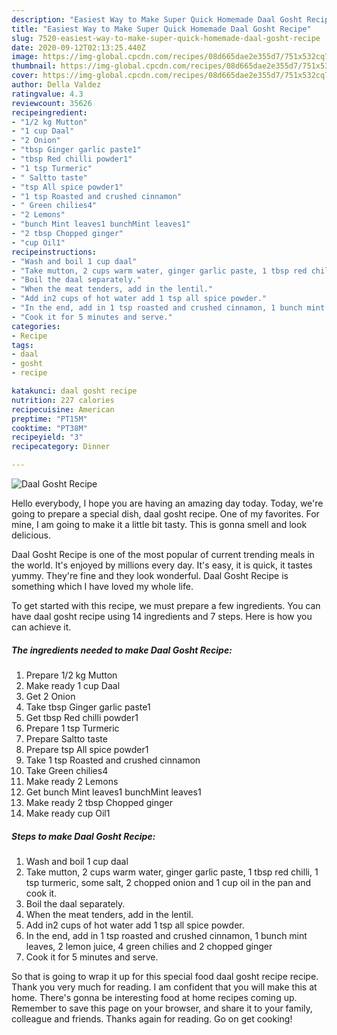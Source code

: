 ```yaml
---
description: "Easiest Way to Make Super Quick Homemade Daal Gosht Recipe"
title: "Easiest Way to Make Super Quick Homemade Daal Gosht Recipe"
slug: 7520-easiest-way-to-make-super-quick-homemade-daal-gosht-recipe
date: 2020-09-12T02:13:25.440Z
image: https://img-global.cpcdn.com/recipes/08d665dae2e355d7/751x532cq70/daal-gosht-recipe-recipe-main-photo.jpg
thumbnail: https://img-global.cpcdn.com/recipes/08d665dae2e355d7/751x532cq70/daal-gosht-recipe-recipe-main-photo.jpg
cover: https://img-global.cpcdn.com/recipes/08d665dae2e355d7/751x532cq70/daal-gosht-recipe-recipe-main-photo.jpg
author: Della Valdez
ratingvalue: 4.3
reviewcount: 35626
recipeingredient:
- "1/2 kg Mutton"
- "1 cup Daal"
- "2 Onion"
- "tbsp Ginger garlic paste1"
- "tbsp Red chilli powder1"
- "1 tsp Turmeric"
- " Saltto taste"
- "tsp All spice powder1"
- "1 tsp Roasted and crushed cinnamon"
- " Green chilies4"
- "2 Lemons"
- "bunch Mint leaves1 bunchMint leaves1"
- "2 tbsp Chopped ginger"
- "cup Oil1"
recipeinstructions:
- "Wash and boil 1 cup daal"
- "Take mutton, 2 cups warm water, ginger garlic paste, 1 tbsp red chilli, 1 tsp turmeric, some salt, 2 chopped onion and 1 cup oil in the pan and cook it."
- "Boil the daal separately."
- "When the meat tenders, add in the lentil."
- "Add in2 cups of hot water add 1 tsp all spice powder."
- "In the end, add in 1 tsp roasted and crushed cinnamon, 1 bunch mint leaves, 2 lemon juice, 4 green chilies and 2 chopped ginger"
- "Cook it for 5 minutes and serve."
categories:
- Recipe
tags:
- daal
- gosht
- recipe

katakunci: daal gosht recipe 
nutrition: 227 calories
recipecuisine: American
preptime: "PT15M"
cooktime: "PT38M"
recipeyield: "3"
recipecategory: Dinner

---
```



![Daal Gosht Recipe](https://img-global.cpcdn.com/recipes/08d665dae2e355d7/751x532cq70/daal-gosht-recipe-recipe-main-photo.jpg)

Hello everybody, I hope you are having an amazing day today. Today, we're going to prepare a special dish, daal gosht recipe. One of my favorites. For mine, I am going to make it a little bit tasty. This is gonna smell and look delicious.

Daal Gosht Recipe is one of the most popular of current trending meals in the world. It's enjoyed by millions every day. It's easy, it is quick, it tastes yummy. They're fine and they look wonderful. Daal Gosht Recipe is something which I have loved my whole life.




To get started with this recipe, we must prepare a few ingredients. You can have daal gosht recipe using 14 ingredients and 7 steps. Here is how you can achieve it.

<!--inarticleads1-->

##### The ingredients needed to make Daal Gosht Recipe:

1. Prepare 1/2 kg Mutton
1. Make ready 1 cup Daal
1. Get 2 Onion
1. Take tbsp Ginger garlic paste1
1. Get tbsp Red chilli powder1
1. Prepare 1 tsp Turmeric
1. Prepare  Saltto taste
1. Prepare tsp All spice powder1
1. Take 1 tsp Roasted and crushed cinnamon
1. Take  Green chilies4
1. Make ready 2 Lemons
1. Get bunch Mint leaves1 bunchMint leaves1
1. Make ready 2 tbsp Chopped ginger
1. Make ready cup Oil1




<!--inarticleads2-->

##### Steps to make Daal Gosht Recipe:

1. Wash and boil 1 cup daal
1. Take mutton, 2 cups warm water, ginger garlic paste, 1 tbsp red chilli, 1 tsp turmeric, some salt, 2 chopped onion and 1 cup oil in the pan and cook it.
1. Boil the daal separately.
1. When the meat tenders, add in the lentil.
1. Add in2 cups of hot water add 1 tsp all spice powder.
1. In the end, add in 1 tsp roasted and crushed cinnamon, 1 bunch mint leaves, 2 lemon juice, 4 green chilies and 2 chopped ginger
1. Cook it for 5 minutes and serve.




So that is going to wrap it up for this special food daal gosht recipe recipe. Thank you very much for reading. I am confident that you will make this at home. There's gonna be interesting food at home recipes coming up. Remember to save this page on your browser, and share it to your family, colleague and friends. Thanks again for reading. Go on get cooking!
